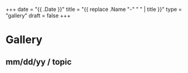 +++
date = "{{ .Date }}"
title = "{{ replace .Name "-" " " | title }}"
type = "gallery"
draft = false
+++

# Gallery
## mm/dd/yy / topic

<img src="">
<img src="">
<img src="">
<img src="">

